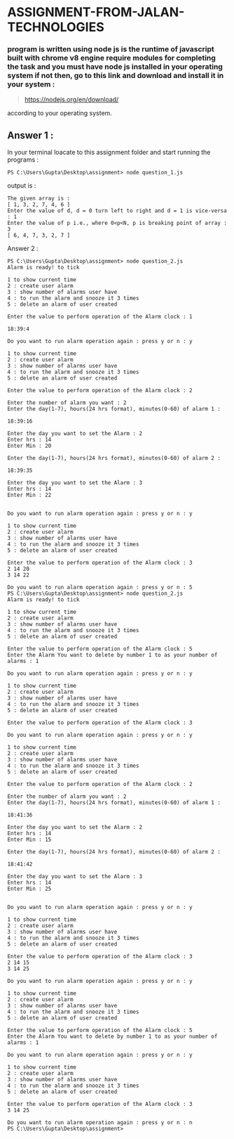 # ASSIGNMENT-FROM-JALAN-TECHNOLOGIES

### program is written using node js is the runtime of javascript built with chrome v8 engine require modules for completing the task and you must have node js installed in your operating system if not then, go to this link and download and install it in your system :

> https://nodejs.org/en/download/

according to your operating system.

## Answer 1 : 
In your terminal loacate to this assignment folder and start running the programs : 

    PS C:\Users\Gupta\Desktop\assignment> node question_1.js

output is : 

    The given array is :
    [ 1, 3, 2, 7, 4, 6 ]
    Enter the value of d, d = 0 turn left to right and d = 1 is vice-versa : 1
    Enter the value of p i.e., where 0<p<N, p is breaking point of array : 3
    [ 6, 4, 7, 3, 2, 7 ]


Answer 2 :

    PS C:\Users\Gupta\Desktop\assignment> node question_2.js
    Alarm is ready! to tick
    
    1 to show current time
    2 : create user alarm
    3 : show number of alarms user have
    4 : to run the alarm and snooze it 3 times
    5 : delete an alarm of user created
    
    Enter the value to perform operation of the Alarm clock : 1
    
    18:39:4
    
    Do you want to run alarm operation again : press y or n : y
    
    1 to show current time
    2 : create user alarm
    3 : show number of alarms user have
    4 : to run the alarm and snooze it 3 times
    5 : delete an alarm of user created
    
    Enter the value to perform operation of the Alarm clock : 2
    
    Enter the number of alarm you want : 2
    Enter the day(1-7), hours(24 hrs format), minutes(0-60) of alarm 1 :
    
    18:39:16
    
    Enter the day you want to set the Alarm : 2
    Enter hrs : 14
    Enter Min : 20
    
    Enter the day(1-7), hours(24 hrs format), minutes(0-60) of alarm 2 :
    
    18:39:35
    
    Enter the day you want to set the Alarm : 3
    Enter hrs : 14
    Enter Min : 22
    
    
    Do you want to run alarm operation again : press y or n : y
    
    1 to show current time
    2 : create user alarm
    3 : show number of alarms user have
    4 : to run the alarm and snooze it 3 times
    5 : delete an alarm of user created
    
    Enter the value to perform operation of the Alarm clock : 3
    2 14 20
    3 14 22
    
    Do you want to run alarm operation again : press y or n : 5
    PS C:\Users\Gupta\Desktop\assignment> node question_2.js
    Alarm is ready! to tick
    
    1 to show current time
    2 : create user alarm
    3 : show number of alarms user have
    4 : to run the alarm and snooze it 3 times
    5 : delete an alarm of user created
    
    Enter the value to perform operation of the Alarm clock : 5
    Enter the Alarm You want to delete by number 1 to as your number of alarms : 1
    
    Do you want to run alarm operation again : press y or n : y
    
    1 to show current time
    2 : create user alarm
    3 : show number of alarms user have
    4 : to run the alarm and snooze it 3 times
    5 : delete an alarm of user created
    
    Enter the value to perform operation of the Alarm clock : 3
    
    Do you want to run alarm operation again : press y or n : y
    
    1 to show current time
    2 : create user alarm
    3 : show number of alarms user have
    4 : to run the alarm and snooze it 3 times
    5 : delete an alarm of user created
    
    Enter the value to perform operation of the Alarm clock : 2
    
    Enter the number of alarm you want : 2
    Enter the day(1-7), hours(24 hrs format), minutes(0-60) of alarm 1 :
    
    18:41:36
    
    Enter the day you want to set the Alarm : 2
    Enter hrs : 14
    Enter Min : 15
    
    Enter the day(1-7), hours(24 hrs format), minutes(0-60) of alarm 2 :
    
    18:41:42
    
    Enter the day you want to set the Alarm : 3
    Enter hrs : 14
    Enter Min : 25
    
    
    Do you want to run alarm operation again : press y or n : y
    
    1 to show current time
    2 : create user alarm
    3 : show number of alarms user have
    4 : to run the alarm and snooze it 3 times
    5 : delete an alarm of user created
    
    Enter the value to perform operation of the Alarm clock : 3
    2 14 15
    3 14 25
    
    Do you want to run alarm operation again : press y or n : y
    
    1 to show current time
    2 : create user alarm
    3 : show number of alarms user have
    4 : to run the alarm and snooze it 3 times
    5 : delete an alarm of user created
    
    Enter the value to perform operation of the Alarm clock : 5
    Enter the Alarm You want to delete by number 1 to as your number of alarms : 1
    
    Do you want to run alarm operation again : press y or n : y
    
    1 to show current time
    2 : create user alarm
    3 : show number of alarms user have
    4 : to run the alarm and snooze it 3 times
    5 : delete an alarm of user created
    
    Enter the value to perform operation of the Alarm clock : 3
    3 14 25
    
    Do you want to run alarm operation again : press y or n : n
    PS C:\Users\Gupta\Desktop\assignment>
    